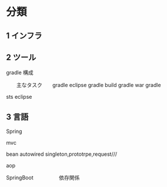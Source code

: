 



# 分類

## 1 インフラ





## 2 ツール



gradle    構成

　　主なタスク　　gradle eclipse    gradle build   gradle   war     gradle  

sts   eclipse









## 3 言語

Spring

mvc

bean    autowired   singleton,prototrpe,request///

aop





SpringBoot　　　　　依存関係
